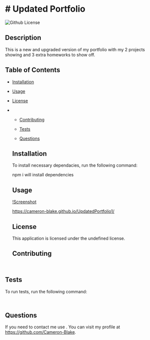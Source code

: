 # # Updated Portfolio
  ![Github License](https://img.shields.io/badge/license-undefined-blue.svg)
    
  ## Description 

  This is a new and upgraded version of my portfolio with my 2 projects showing and 3 extra homeworks to show off.

  ## Table of Contents

  * [Installation](#installation)

  * [Usage](#usage)
 
* [License](#license)
*
  * [Contributing](#contributing)
   
  * [Tests](#tests)
   
  * [Questions](#questions)
   
  
  ## Installation 

  To install necessary dependacies, run the following command:
 
  npm i will install dependencies

  ## Usage 

  [!Screenshot](./images/screenshot.png)

  https://cameron-blake.github.io/UpdatedPortfolio1/

  ## License
    
    This application is licensed under the undefined license.

  ## Contributing 

```
  
```

  ## Tests

  To run tests, run the following command:

```
  
```

  ## Questions

  If you need to contact me use . You can visit my profile at https://github.com/Cameron-Blake.
